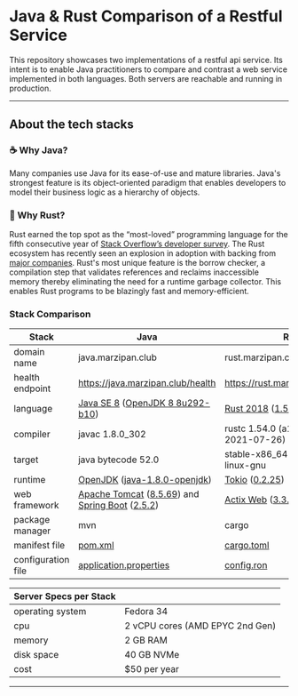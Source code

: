 # Java & Rust Comparison of a Restful Service

This repository showcases two implementations of a restful api service. Its intent is to enable Java practitioners to compare and contrast a web service implemented in both languages. Both servers are reachable and running in production.
___
## About the tech stacks

### ☕️ Why Java?
Many companies use Java for its ease-of-use and mature libraries.
Java's strongest feature is its object-oriented paradigm that enables developers to model their business logic as a hierarchy of objects.

### 🦀 Why Rust?
Rust earned the top spot as the “most-loved” programming language for the fifth consecutive year of [Stack Overflow’s developer survey]. The Rust ecosystem has recently seen an explosion in adoption with backing from [major companies]. Rust's most unique feature is the borrow checker, a compilation step that validates references and reclaims inaccessible memory thereby eliminating the need for a runtime garbage collector. This enables Rust programs to be blazingly fast and memory-efficient.

[Stack Overflow’s developer survey]: https://stackoverflow.blog/2020/06/05/why-the-developers-who-use-rust-love-it-so-much/
[major companies]: https://foundation.rust-lang.org/members/

### Stack Comparison

| Stack              | Java                                                   | Rust                                |
| ------------------ | ------------------------------------------------------ | ----------------------------------- |
| domain name        | java.marzipan.club                                     | rust.marzipan.club                  |
| health endpoint    | https://java.marzipan.club/health                      | https://rust.marzipan.club/health   |
| language           | [Java SE 8] ([OpenJDK 8 8u292-b10])                    | [Rust 2018] ([1.54.0])              |
| compiler           | javac 1.8.0_302                                        | rustc 1.54.0 (a178d0322 2021-07-26) |
| target             | java bytecode 52.0                                     | stable-x86_64-unknown-linux-gnu     |
| runtime            | [OpenJDK] ([java-1.8.0-openjdk])                       | [Tokio] ([0.2.25])                  |
| web framework      | [Apache Tomcat] ([8.5.69]) and [Spring Boot] ([2.5.2]) | [Actix Web] ([3.3.2])               |
| package manager    | mvn                                                    | cargo                               |
| manifest file      | [pom.xml]                                              | [cargo.toml]                        |
| configuration file | [application.properties]                               | [config.ron]                        |


[Java SE 8]: https://docs.oracle.com/javase/8
[OpenJDK 8 8u292-b10]: https://mail.openjdk.java.net/pipermail/jdk8u-dev/2021-April/013680.html

[Rust 2018]: https://www.rust-lang.org
[1.54.0]: https://blog.rust-lang.org/2021/07/29/Rust-1.54.0.html

[OpenJDK]: https://openjdk.java.net
[java-1.8.0-openjdk]: https://openjdk.java.net/install

[Tokio]:https://tokio.rs
[0.2.25]: https://crates.io/crates/tokio/0.2.25

[Apache Tomcat]: https://tomcat.apache.org
[8.5.69]: https://tomcat.apache.org/download-80.cgi#8.5.69

[Spring Boot]: https://spring.io
[2.5.2]: https://github.com/spring-projects/spring-boot/tree/v2.5.2

[Actix Web]: https://actix.rs
[3.3.2]: https://crates.io/crates/actix-web/3.3.2

[pom.xml]: java/pom.xml
[cargo.toml]: rust/cargo.toml

[application.properties]: java/src/main/resources/application.properties
[config.ron]: rust/config.ron


| Server Specs per Stack |                                  |
| ---------------------- | -------------------------------- |
| operating system       | Fedora 34                        |
| cpu                    | 2  vCPU cores (AMD EPYC 2nd Gen) |
| memory                 | 2 GB RAM                         |
| disk space             | 40 GB NVMe                       |
| cost                   | $50 per year                     |
---
